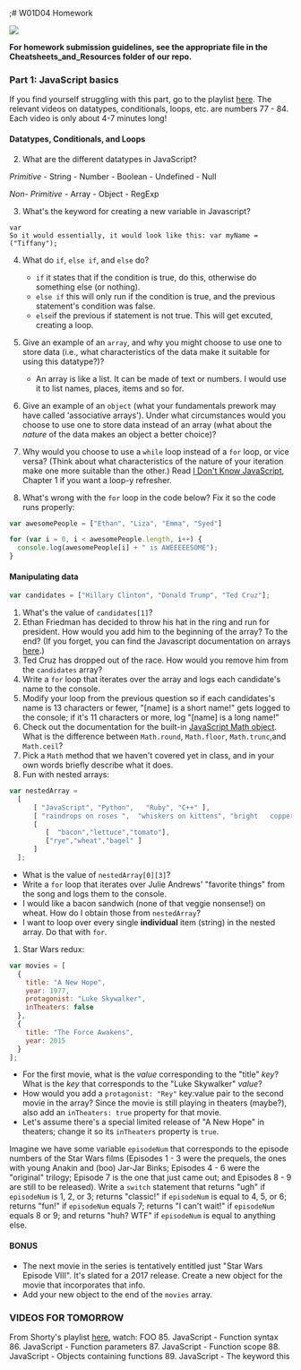 ;# W01D04 Homework

![](http://i.giphy.com/4mYEvZksvTrKU.gif)

**For homework submission guidelines, see the appropriate file in the Cheatsheets_and_Resources folder of our repo.**

### Part 1: JavaScript basics

If you find yourself struggling with this part, go to the playlist [here](https://www.youtube.com/playlist?list=PLw1xVKFbouelUj3g_56CRAUjGGEU13bPF). The relevant videos on datatypes, conditionals, loops, etc. are numbers 77 - 84. Each video is only about 4-7 minutes long!

#### Datatypes, Conditionals, and Loops
2. What are the different datatypes in JavaScript?

*Primitive*
    - String
    - Number
    - Boolean
    - Undefined
    - Null
    
*Non- Primitive*
    - Array
    - Object
    - RegExp


3. What's the keyword for creating a new variable in Javascript?

```
var 
So it would essentially, it would look like this: var myName = ("Tiffany");
```

4. What do `if`, `else if`, and `else` do?

    - `if` it states that if the condition is true, do this, otherwise do something else (or nothing).
    - `else if` this will only run if the condition is true, and the previous statement's condition was false.
    - `else`if the previous if statement is not true. This will get excuted, creating a loop.



5. Give an example of an `array`, and why you might choose to use one to store data (i.e., what characteristics of the data make it suitable for using this datatype?)?

    - An array is like a list. It can be made of text or numbers. I would use it to list names, places, items and so for.


6. Give an example of an `object` (what your fundamentals prework may have called 'associative arrays'). Under what circumstances would you choose to use one to store data instead of an array (what about the *nature* of the data makes an object a better choice)?



7. Why would you choose to use a `while` loop instead of a `for` loop, or vice versa? (Think about what characteristics of the nature of your iteration make one more suitable than the other.) Read [I Don't Know JavaScript](https://github.com/getify/You-Dont-Know-JS/blob/master/up%20&%20going/ch1.md), Chapter 1 if you want a loop-y refresher.

8. What's wrong with the `for` loop in the code below? Fix it so the code runs properly:

  ```js
  var awesomePeople = ["Ethan", "Liza", "Emma", "Syed"]

  for (var i = 0, i < awesomePeople.length, i++) {
    console.log(awesomePeople[i] + " is AWEEEEESOME");
  }
  ```

#### Manipulating data
  ```JavaScript
  var candidates = ["Hillary Clinton", "Donald Trump", "Ted Cruz"];
  ```
1. What's the value of `candidates[1]`?
1. Ethan Friedman has decided to throw his hat in the ring and run for president. How would you add him to the beginning of the array? To the end?
(If you forget, you can find the Javascript documentation on arrays [here](https://developer.mozilla.org/en-US/docs/Web/JavaScript/Reference/Global_Objects/Array).)
1. Ted Cruz has dropped out of the race. How would you remove him from the `candidates` array?
1. Write a `for` loop that iterates over the array and logs each candidate's name to the console.
1. Modify your loop from the previous question so if each candidates's name is 13 characters or fewer, "[name] is a short name!" gets logged to the console; if it's 11 characters or more, log "[name] is a long name!"
1. Check out the documentation for the built-in [JavaScript Math object](https://developer.mozilla.org/en-US/docs/Web/JavaScript/Reference/Global_Objects/Math). What is the difference between `Math.round`, `Math.floor`, `Math.trunc`,and `Math.ceil`?
1. Pick a `Math` method that we haven't covered yet in class, and in your own words briefly describe what it does.
1. Fun with nested arrays:    
```javascript
var nestedArray =
  [
      [ "JavaScript", "Python",   "Ruby", "C++" ],
      [ "raindrops on roses ",  "whiskers on kittens", "bright   copper kettles", "warm woolen   mittens" ],
      [
         [  "bacon","lettuce","tomato"],
         ["rye","wheat","bagel" ]
      ]
  ];
```

  * What is the value of `nestedArray[0][3]`?
  * Write a `for` loop that iterates over Julie Andrews' "favorite things" from the song and logs them to the console.
  * I would like a bacon sandwich (none of that veggie nonsense!) on wheat. How do I obtain those from `nestedArray`?
  * I want to loop over every single **individual** item (string) in the nested array. Do that with `for`.
1. Star Wars redux:

```js
var movies = [
  {
    title: "A New Hope",
    year: 1977,
    protagonist: "Luke Skywalker",
    inTheaters: false
  },
  {
    title: "The Force Awakens",
    year: 2015    
  }
];
```

  * For the first movie, what is the *value* corresponding to the "title" *key*? What is the *key* that corresponds to the "Luke Skywalker" *value*?
  * How would you add a `protagonist: "Rey"` key:value pair to the second movie in the array? Since the movie is still playing in theaters (maybe?), also add an `inTheaters: true` property for that movie.
  * Let's assume there's a special limited release of "A New Hope" in theaters; change it so its `inTheaters` property is `true`.

Imagine we have some variable `episodeNum` that corresponds to the episode numbers of the Star Wars films (Episodes 1 - 3 were the prequels, the ones with young Anakin and (boo) Jar-Jar Binks; Episodes 4 - 6 were the "original" trilogy; Episode 7 is the one that just came out; and Episodes 8 - 9 are still to be released). Write a `switch` statement that returns "ugh" if `episodeNum` is 1, 2, or 3; returns "classic!" if `episodeNum` is equal to 4, 5, or 6; returns "fun!" if `episodeNum` equals 7; returns "I can't wait!" if `episodeNum` equals 8 or 9; and returns "huh? WTF" if `episodeNum` is equal to anything else.

#### BONUS
* The next movie in the series is tentatively entitled just "Star Wars Episode VIII". It's slated for a 2017 release. Create a new object for the movie that incorporates that info.
* Add your new object to the end of the `movies` array.

### VIDEOS FOR TOMORROW

From Shorty's playlist [here](https://www.youtube.com/watch?v=Ov-TgRp2bgc&list=PLw1xVKFbouelUj3g_56CRAUjGGEU13bPF&index=90), watch:
FOO
85. JavaScript - Function syntax
86. JavaScript - Function parameters
87. JavaScript - Function scope
88. JavaScript - Objects containing functions
89. JavaScript - The keyword this
